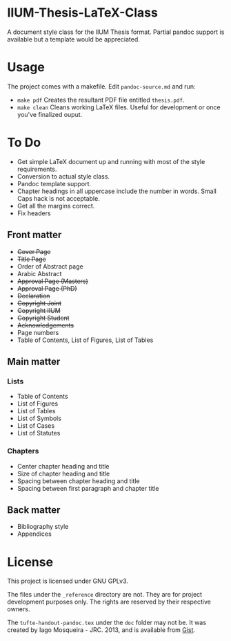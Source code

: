 # IIUM-Thesis-LaTeX-Class

A document style class for the IIUM Thesis format.
Partial pandoc support is available but a template would be appreciated.

# Usage

The project comes with a makefile. Edit `pandoc-source.md` and run:

- `make pdf` Creates the resultant PDF file entitled `thesis.pdf`.
- `make clean` Cleans working LaTeX files. Useful for development or once you've finalized ouput.

# To Do

- Get simple LaTeX document up and running with most of the style requirements.
- Conversion to actual style class.
- Pandoc template support.
- Chapter headings in all uppercase include the number in words. Small Caps hack is not acceptable.
- Get all the margins correct.
- Fix headers

## Front matter

- ~~Cover Page~~
- ~~Title Page~~
- Order of Abstract page
- Arabic Abstract
- ~~Approval Page (Masters)~~
- ~~Approval Page (PhD)~~
- ~~Declaration~~
- ~~Copyright Joint~~
- ~~Copyright IIUM~~
- ~~Copyright Student~~
- ~~Acknowledgements~~
- Page numbers
- Table of Contents, List of Figures, List of Tables

## Main matter

### Lists

- Table of Contents
- List of Figures
- List of Tables
- List of Symbols
- List of Cases
- List of Statutes

### Chapters

- Center chapter heading and title
- Size of chapter heading and title
- Spacing between chapter heading and title
- Spacing between first paragraph and chapter title

## Back matter

- Bibliography style
- Appendices

# License

This project is licensed under GNU GPLv3.

The files under the `_reference` directory are not.
They are for project development purposes only.
The rights are reserved by their respective owners.

The `tufte-handout-pandoc.tex` under the `doc` folder may not be. It was created by Iago Mosqueira - JRC. 2013, and is available from [Gist](https://gist.github.com/reinholdsson/7426608/566d8104363cd2fef2d6dd50e90aceab377b4a45#file-tufte-handout-template).
